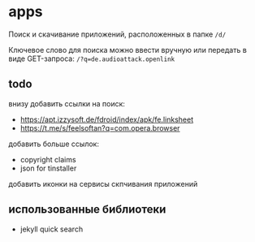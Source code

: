 # apps
Поиск и скачивание приложений, расположенных в папке `/d/`

Ключевое слово для поиска можно ввести вручную или передать в виде GET-запроса:
`/?q=de.audioattack.openlink`


## todo

внизу добавить ссылки на поиск:
- https://apt.izzysoft.de/fdroid/index/apk/fe.linksheet
- https://t.me/s/feelsoftan?q=com.opera.browser


добавить больше ссылок:
- copyright claims
- json for tinstaller

добавить иконки на сервисы скпчивания приложений

## использованные библиотеки
- jekyll quick search
